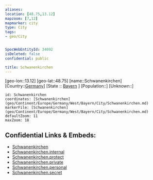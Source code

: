 ```yaml
---
aliases: 
location: [48.75,13.12]
mapzoom: [7,12] 
mapmarker: city 
type: City
tags:
- geo/City


SpocWebEntityId: 34092
isDeleted: false
confidential: public

title: Schwanenkirchen
---
```

[geo-lon::13.12]
[geo-lat::48.75]
[name::Schwanenkirchen]
[Country::[Germany](geo/Continent/Europe/Germany.md)]
[State :: [Bayern](geo/Continent/Europe/Germany/West/Bayern.md) ]
[Population::]
[Unknown::]


```leaflet
id: Schwanenkirchen
coordinates: [Schwanenkirchen](geo/Continent/Europe/Germany/West/Bayern/City/Schwanenkirchen.md)
markerFile: [Schwanenkirchen](geo/Continent/Europe/Germany/West/Bayern/City/Schwanenkirchen.md)
defaultZoom: 11 
maxZoom: 18
```


## Confidential Links & Embeds: 
- [Schwanenkirchen](../../../../../../../../_public/geo/Continent/Europe/Germany/West/Bayern/City/Schwanenkirchen.md) 
- [Schwanenkirchen.internal](../../../../../../../../_internal/geo/Continent/Europe/Germany/West/Bayern/City/Schwanenkirchen.internal.md) 
- [Schwanenkirchen.protect](../../../../../../../../_protect/geo/Continent/Europe/Germany/West/Bayern/City/Schwanenkirchen.protect.md) 
- [Schwanenkirchen.private](../../../../../../../../_private/geo/Continent/Europe/Germany/West/Bayern/City/Schwanenkirchen.private.md) 
- [Schwanenkirchen.personal](../../../../../../../../_personal/geo/Continent/Europe/Germany/West/Bayern/City/Schwanenkirchen.personal.md) 
- [Schwanenkirchen.secret](../../../../../../../../_secret/geo/Continent/Europe/Germany/West/Bayern/City/Schwanenkirchen.secret.md) 
